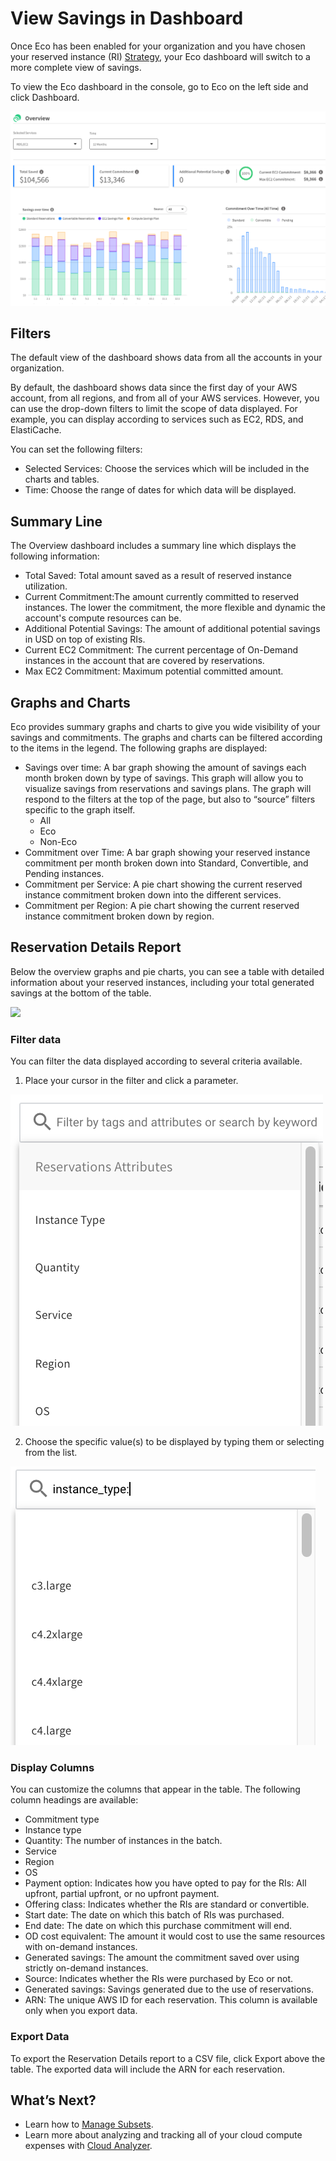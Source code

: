# View Savings in Dashboard

Once Eco has been enabled for your organization and you have chosen your reserved instance (RI) [Strategy](eco/tutorials/choose-a-strategy), your Eco dashboard will switch to a more complete view of savings.

To view the Eco dashboard in the console, go to Eco on the left side and click Dashboard.

<img src="/eco/_media/tutorials-view-savings-01b.png" />

## Filters

The default view of the dashboard shows data from all the accounts in your organization.

By default, the dashboard shows data since the first day of your AWS account, from all regions, and from all of your AWS services. However, you can use the drop-down filters to limit the scope of data displayed. For example, you can display according to services such as EC2, RDS, and ElastiCache.

You can set the following filters:

- Selected Services: Choose the services which will be included in the charts and tables.
- Time: Choose the range of dates for which data will be displayed.

## Summary Line

The Overview dashboard includes a summary line which displays the following information:

- Total Saved: Total amount saved as a result of reserved instance utilization.
- Current Commitment:The amount currently committed to reserved instances. The lower the commitment, the more flexible and dynamic the account's compute resources can be.
- Additional Potential Savings: The amount of additional potential savings in USD on top of existing RIs.
- Current EC2 Commitment: The current percentage of On-Demand instances in the account that are covered by reservations.
- Max EC2 Commitment: Maximum potential committed amount.

## Graphs and Charts

Eco provides summary graphs and charts to give you wide visibility of your savings and commitments. The graphs and charts can be filtered according to the items in the legend. The following graphs are displayed:

- Savings over time: A bar graph showing the amount of savings each month broken down by type of savings. This graph will allow you to visualize savings from reservations and savings plans. The graph will respond to the filters at the top of the page, but also to “source” filters specific to the graph itself.
  - All
  - Eco
  - Non-Eco
- Commitment over Time: A bar graph showing your reserved instance commitment per month broken down into Standard, Convertible, and Pending instances.
- Commitment per Service: A pie chart showing the current reserved instance commitment broken down into the different services.
- Commitment per Region: A pie chart showing the current reserved instance commitment broken down by region.

## Reservation Details Report

Below the overview graphs and pie charts, you can see a table with detailed information about your reserved instances, including your total generated savings at the bottom of the table.

<img src="/eco/_media/tutorials-view-savings-02.png" />

### Filter data

You can filter the data displayed according to several criteria available.
1. Place your cursor in the filter and click a parameter.

<img src="/eco/_media/tutorials-view-savings-03.png" />

2. Choose the specific value(s) to be displayed by typing them or selecting from the list.

<img src="/eco/_media/tutorials-view-savings-04.png" />

### Display Columns

You can customize the columns that appear in the table. The following column headings are available:

- Commitment type
- Instance type
- Quantity: The number of instances in the batch.
- Service
- Region
- OS
- Payment option: Indicates how you have opted to pay for the RIs: All upfront, partial upfront, or no upfront payment.
- Offering class: Indicates whether the RIs are standard or convertible.
- Start date: The date on which this batch of RIs was purchased.
- End date: The date on which this purchase commitment will end.
- OD cost equivalent: The amount it would cost to use the same resources with on-demand instances.
- Generated savings: The amount the commitment saved over using strictly on-demand instances.
- Source: Indicates whether the RIs were purchased by Eco or not.
- Generated savings: Savings generated due to the use of reservations.
- ARN: The unique AWS ID for each reservation. This column is available only when you export data.

### Export Data

To export the Reservation Details report to a CSV file, click Export above the table. The exported data will include the ARN for each reservation.

## What’s Next?

- Learn how to [Manage Subsets](cloud-analyzer/tutorials/manage-subsets).
- Learn more about analyzing and tracking all of your cloud compute expenses with [Cloud Analyzer](cloud-analyzer/).
